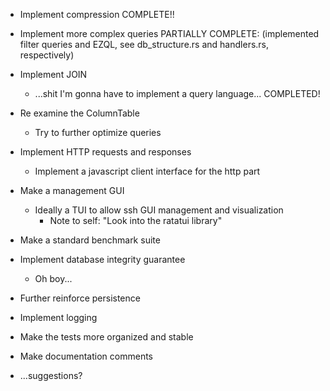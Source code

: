 - Implement compression     COMPLETE!!


- Implement more complex queries PARTIALLY COMPLETE: (implemented filter queries and EZQL, see db_structure.rs and handlers.rs, respectively)
- Implement JOIN
    - ...shit I'm gonna have to implement a query language... COMPLETED!
- Re examine the ColumnTable
    - Try to further optimize queries
- Implement HTTP requests and responses
    - Implement a javascript client interface for the http part
- Make a management GUI
    - Ideally a TUI to allow ssh GUI management and visualization
        - Note to self: "Look into the ratatui library"
- Make a standard benchmark suite
- Implement database integrity guarantee
    - Oh boy...
- Further reinforce persistence
- Implement logging
- Make the tests more organized and stable
- Make documentation comments
- ...suggestions?